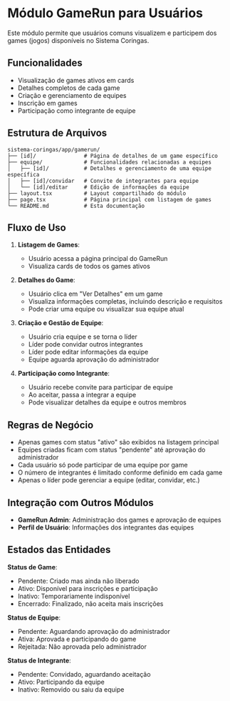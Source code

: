 # Módulo GameRun para Usuários

Este módulo permite que usuários comuns visualizem e participem dos games (jogos) disponíveis no Sistema Coringas.

## Funcionalidades

- Visualização de games ativos em cards
- Detalhes completos de cada game
- Criação e gerenciamento de equipes
- Inscrição em games
- Participação como integrante de equipe

## Estrutura de Arquivos

```
sistema-coringas/app/gamerun/
├── [id]/               # Página de detalhes de um game específico
├── equipe/             # Funcionalidades relacionadas a equipes
│   ├── [id]/           # Detalhes e gerenciamento de uma equipe específica
│   ├── [id]/convidar   # Convite de integrantes para equipe
│   └── [id]/editar     # Edição de informações da equipe
├── layout.tsx          # Layout compartilhado do módulo
├── page.tsx            # Página principal com listagem de games
└── README.md           # Esta documentação
```

## Fluxo de Uso

1. **Listagem de Games**:
   - Usuário acessa a página principal do GameRun
   - Visualiza cards de todos os games ativos

2. **Detalhes do Game**:
   - Usuário clica em "Ver Detalhes" em um game
   - Visualiza informações completas, incluindo descrição e requisitos
   - Pode criar uma equipe ou visualizar sua equipe atual

3. **Criação e Gestão de Equipe**:
   - Usuário cria equipe e se torna o líder
   - Líder pode convidar outros integrantes
   - Líder pode editar informações da equipe
   - Equipe aguarda aprovação do administrador

4. **Participação como Integrante**:
   - Usuário recebe convite para participar de equipe
   - Ao aceitar, passa a integrar a equipe
   - Pode visualizar detalhes da equipe e outros membros

## Regras de Negócio

- Apenas games com status "ativo" são exibidos na listagem principal
- Equipes criadas ficam com status "pendente" até aprovação do administrador
- Cada usuário só pode participar de uma equipe por game
- O número de integrantes é limitado conforme definido em cada game
- Apenas o líder pode gerenciar a equipe (editar, convidar, etc.)

## Integração com Outros Módulos

- **GameRun Admin**: Administração dos games e aprovação de equipes
- **Perfil de Usuário**: Informações dos integrantes das equipes

## Estados das Entidades

**Status de Game**:
- Pendente: Criado mas ainda não liberado
- Ativo: Disponível para inscrições e participação
- Inativo: Temporariamente indisponível
- Encerrado: Finalizado, não aceita mais inscrições

**Status de Equipe**:
- Pendente: Aguardando aprovação do administrador
- Ativa: Aprovada e participando do game
- Rejeitada: Não aprovada pelo administrador

**Status de Integrante**:
- Pendente: Convidado, aguardando aceitação
- Ativo: Participando da equipe
- Inativo: Removido ou saiu da equipe 